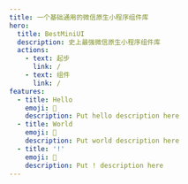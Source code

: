 ```yaml
---
title: 一个基础通用的微信原生小程序组件库
hero:
  title: BestMiniUI
  description: 史上最强微信原生小程序组件库
  actions:
    - text: 起步
      link: /
    - text: 组件
      link: /
features:
  - title: Hello
    emoji: 💎
    description: Put hello description here
  - title: World
    emoji: 🌈
    description: Put world description here
  - title: '!'
    emoji: 🚀
    description: Put ! description here
---
```



